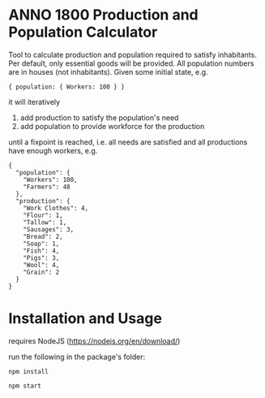 # ANNO 1800 Production and Population Calculator

Tool to calculate production and population required to satisfy inhabitants.
Per default, only essential goods will be provided.
All population numbers are in houses (not inhabitants).
Given some initial state, e.g.

~~~~
{ population: { Workers: 100 } }
~~~~

it will iteratively

1. add production to satisfy the population's need
2. add population to provide workforce for the production

until a fixpoint is reached, i.e. all needs are satisfied and all productions have enough workers, e.g.

~~~~
{
  "population": {
    "Workers": 100,
    "Farmers": 48
  },
  "production": {
    "Work Clothes": 4,
    "Flour": 1,
    "Tallow": 1,
    "Sausages": 3,
    "Bread": 2,
    "Soap": 1,
    "Fish": 4,
    "Pigs": 3,
    "Wool": 4,
    "Grain": 2
  }
}
~~~~

# Installation and Usage

requires NodeJS (https://nodejs.org/en/download/)

run the following in the package's folder:

`npm install`

`npm start`
